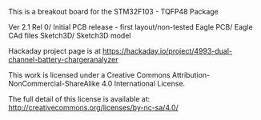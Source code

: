 This is a breakout board for the STM32F103 - TQFP48 Package

Ver 2.1 Rel 0/	Initial PCB release - first layout/non-tested
  Eagle PCB/	Eagle CAd files
  Sketch3D/	Sketch3D model

Hackaday project page is at 
https://hackaday.io/project/4993-dual-channel-battery-chargeranalyzer

This work is licensed under a Creative Commons Attribution-
NonCommercial-ShareAlike 4.0 International License.

The full detail of this license is available at: 
http://creativecommons.org/licenses/by-nc-sa/4.0/

